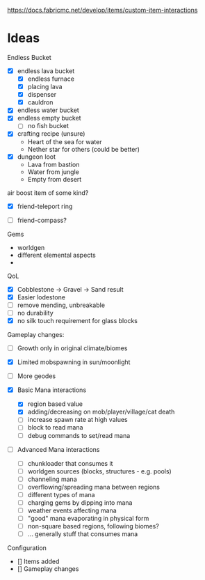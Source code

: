https://docs.fabricmc.net/develop/items/custom-item-interactions 


# Ideas

Endless  Bucket
* [x] endless lava bucket
	* [x] endless furnace
	* [x] placing lava
	* [x] dispenser
	* [x] cauldron
* [x] endless water bucket
* [x] endless empty bucket
	* [ ] no fish bucket
* [x] crafting recipe (unsure)
	* Heart of the sea for water
	* Nether star for others (could be better)
* [x] dungeon loot 
	* Lava from bastion
	* Water from jungle
	* Empty from desert

air boost item of some kind?

* [x] friend-teleport ring

* [ ] friend-compass?


Gems
* worldgen
* different elemental aspects
*

QoL
* [x] Cobblestone -> Gravel -> Sand result
* [x] Easier lodestone
* [ ] remove mending, unbreakable 
* [ ] no durability
* [x] no silk touch requirement for glass blocks

Gameplay changes:
* [ ] Growth only in original climate/biomes
* [x] Limited mobspawning in sun/moonlight
* [ ] More geodes

* [x] Basic Mana interactions
	* [x] region based value
	* [x] adding/decreasing on mob/player/village/cat death
	* [ ] increase spawn rate at high values
	* [ ] block to read mana 
	* [ ] debug commands to set/read mana

* [ ] Advanced Mana interactions
	* [ ] chunkloader that consumes it
	* [ ] worldgen sources (blocks, structures - e.g. pools)
	* [ ] channeling mana
	* [ ] overflowing/spreading mana between regions
	* [ ] different types of mana
	* [ ] charging gems by dipping into mana
	* [ ] weather events affecting mana
	* [ ] "good" mana evaporating in physical form
	* [ ] non-square based regions, following biomes?
	* [ ] ... generally stuff that consumes mana

Configuration
* [] Items added
* [] Gameplay changes

